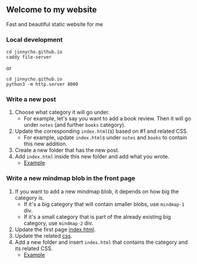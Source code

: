 ## Welcome to my website

Fast and beautiful static website for me

### Local development
```
cd jinnycho.github.io
caddy file-server
```

or 
```
cd jinnycho.github.io
python3 -m http.server 8000
```

### Write a new post
1. Choose what category it will go under.
    - For example, let's say you want to add a book review. Then it will go under `notes` (and further `books` category).
2. Update the corresponding `index.html`(s) based on #1 and related CSS.
    - For example, update `index.html`s under `notes` and `books` to contain this new addition.
3. Create a new folder that has the new post.
4. Add `index.html` inside this new folder and add what you wrote.
    - [Example](https://github.com/jinnycho/jinnycho.github.io/blob/main/notes/anti-cars/index.html)

### Write a new mindmap blob in the front page
1. If you want to add a new mindmap blob, it depends on how big the category is.
    - If it's a big category that will contain smaller blobs, use `mindmap-1` div.
    - If it's a small category that is part of the already existing big category, use `mindmap-2` div.
2. Update the first page [index.html](https://github.com/jinnycho/jinnycho.github.io/blob/main/index.html).
3. Update the related [css](https://github.com/jinnycho/jinnycho.github.io/blob/main/styles/css/basic.css).
4. Add a new folder and insert `index.html` that contains the category and its related CSS.
    - [Example](https://github.com/jinnycho/jinnycho.github.io/blob/main/notes/index.html)
